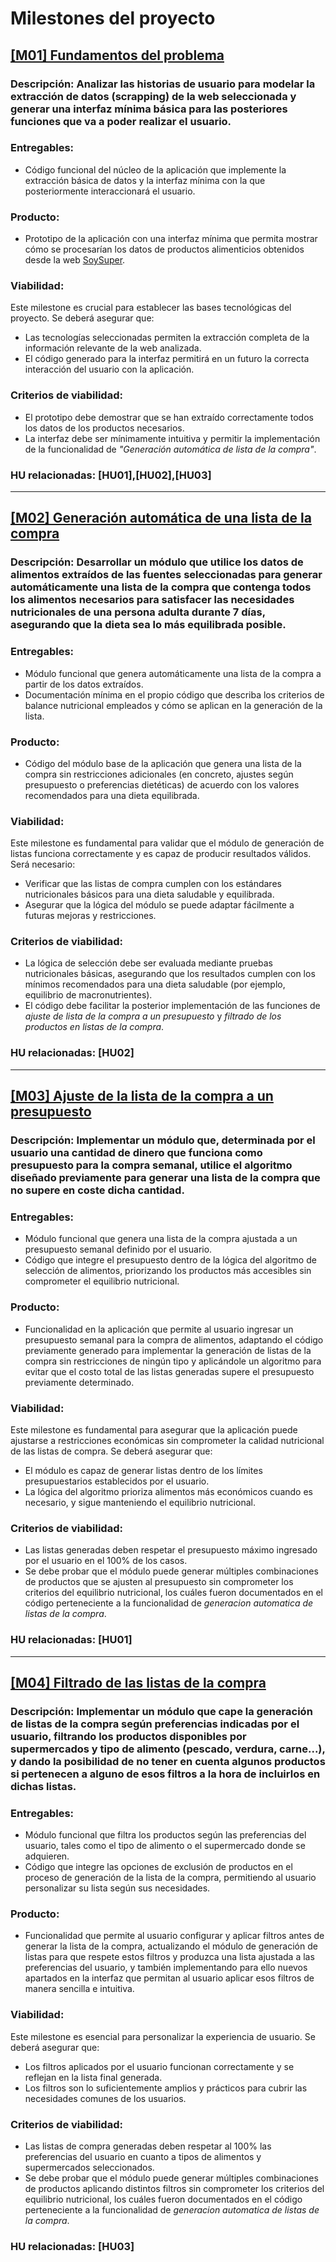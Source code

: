 # Milestones del proyecto

## [[M01] Fundamentos del problema](https://github.com/GaelGoncalba/AutoShopping/milestone/1)
### Descripción: Analizar las historias de usuario para modelar la extracción de datos (scrapping) de la web seleccionada y generar una interfaz mínima básica para las posteriores funciones que va a poder realizar el usuario.

### Entregables: 
- Código funcional del núcleo de la aplicación que implemente la extracción básica de datos y la interfaz mínima con la que posteriormente interaccionará el usuario.

### Producto: 
- Prototipo de la aplicación con una interfaz mínima que permita mostrar cómo se procesarían los datos de productos alimenticios obtenidos desde la web [SoySuper](https://soysuper.com/).

### Viabilidad: 
  Este milestone es crucial para establecer las bases tecnológicas del proyecto. Se deberá asegurar que:
- Las tecnologías seleccionadas permiten la extracción completa de la información relevante de la web analizada.
- El código generado para la interfaz permitirá en un futuro la correcta interacción del usuario con la aplicación.

### Criterios de viabilidad: 
- El prototipo debe demostrar que se han extraído correctamente todos los datos de los productos necesarios.
- La interfaz debe ser mínimamente intuitiva y permitir la implementación de la funcionalidad de _"Generación automática de lista de la compra"_.

### HU relacionadas: [HU01],[HU02],[HU03]
----------------------------------------------------------------------------------------------------------------------------------------------------------------
## [[M02] Generación automática de una lista de la compra](https://github.com/GaelGoncalba/AutoShopping/milestone/2)
### Descripción: Desarrollar un módulo que utilice los datos de alimentos extraídos de las fuentes seleccionadas para generar automáticamente una lista de la compra que contenga todos los alimentos necesarios para satisfacer las necesidades nutricionales de una persona adulta durante 7 días, asegurando que la dieta sea lo más equilibrada posible.

### Entregables: 
- Módulo funcional que genera automáticamente una lista de la compra a partir de los datos extraídos.
- Documentación mínima en el propio código que describa los criterios de balance nutricional empleados y cómo se aplican en la generación de la lista.

### Producto: 
- Código del módulo base de la aplicación que genera una lista de la compra sin restricciones adicionales (en concreto, ajustes según presupuesto o preferencias dietéticas) de acuerdo con los valores recomendados para una dieta equilibrada.

### Viabilidad: 
  Este milestone es fundamental para validar que el módulo de generación de listas funciona correctamente y es capaz de producir resultados válidos. Será necesario:
- Verificar que las listas de compra cumplen con los estándares nutricionales básicos para una dieta saludable y equilibrada.
- Asegurar que la lógica del módulo se puede adaptar fácilmente a futuras mejoras y restricciones.

### Criterios de viabilidad: 
- La lógica de selección debe ser evaluada mediante pruebas nutricionales básicas, asegurando que los resultados cumplen con los mínimos recomendados para una dieta saludable (por ejemplo, equilibrio de macronutrientes).
- El código debe facilitar la posterior implementación de las funciones de _ajuste de lista de la compra a un presupuesto_ y _filtrado de los productos en listas de la compra_.

### HU relacionadas: [HU02]
----------------------------------------------------------------------------------------------------------------------------------------------------------------
## [[M03] Ajuste de la lista de la compra a un presupuesto](https://github.com/GaelGoncalba/AutoShopping/milestone/3)
### Descripción: Implementar un módulo que, determinada por el usuario una cantidad de dinero que funciona como presupuesto para la compra semanal, utilice el algoritmo diseñado previamente para generar una lista de la compra que no supere en coste dicha cantidad.

### Entregables: 
- Módulo funcional que genera una lista de la compra ajustada a un presupuesto semanal definido por el usuario.
- Código que integre el presupuesto dentro de la lógica del algoritmo de selección de alimentos, priorizando los productos más accesibles sin comprometer el equilibrio nutricional.

### Producto: 
- Funcionalidad en la aplicación que permite al usuario ingresar un presupuesto semanal para la compra de alimentos, adaptando el código previamente generado para implementar la generación de listas de la compra sin restricciones de ningún tipo y aplicándole un algoritmo para evitar que el costo total de las listas generadas supere el presupuesto previamente determinado.

### Viabilidad: 
  Este milestone es fundamental para asegurar que la aplicación puede ajustarse a restricciones económicas sin comprometer la calidad nutricional de las listas de compra. Se deberá asegurar que:
- El módulo es capaz de generar listas dentro de los límites presupuestarios establecidos por el usuario.
- La lógica del algoritmo prioriza alimentos más económicos cuando es necesario, y sigue manteniendo el equilibrio nutricional.

### Criterios de viabilidad: 
- Las listas generadas deben respetar el presupuesto máximo ingresado por el usuario en el 100% de los casos.
- Se debe probar que el módulo puede generar múltiples combinaciones de productos que se ajusten al presupuesto sin comprometer los criterios del equilibrio nutricional, los cuáles fueron documentados en el código perteneciente a la funcionalidad de _generacion automatica de listas de la compra_.

### HU relacionadas: [HU01]
----------------------------------------------------------------------------------------------------------------------------------------------------------------
## [[M04] Filtrado de las listas de la compra](https://github.com/GaelGoncalba/AutoShopping/milestone/4)
### Descripción: Implementar un módulo que cape la generación de listas de la compra según preferencias indicadas por el usuario, filtrando los productos disponibles por supermercados y tipo de alimento (pescado, verdura, carne...), y dando la posibilidad de no tener en cuenta algunos productos si pertenecen a alguno de esos filtros a la hora de incluirlos en dichas listas.

### Entregables: 
- Módulo funcional que filtra los productos según las preferencias del usuario, tales como el tipo de alimento o el supermercado donde se adquieren.
- Código que integre las opciones de exclusión de productos en el proceso de generación de la lista de la compra, permitiendo al usuario personalizar su lista según sus necesidades.

### Producto: 
- Funcionalidad que permite al usuario configurar y aplicar filtros antes de generar la lista de la compra, actualizando el módulo de generación de listas para que respete estos filtros y produzca una lista ajustada a las preferencias del usuario, y también implementando para ello nuevos apartados en la interfaz que permitan al usuario aplicar esos filtros de manera sencilla e intuitiva.

### Viabilidad: 
  Este milestone es esencial para personalizar la experiencia de usuario. Se deberá asegurar que:
- Los filtros aplicados por el usuario funcionan correctamente y se reflejan en la lista final generada.
- Los filtros son lo suficientemente amplios y prácticos para cubrir las necesidades comunes de los usuarios.

### Criterios de viabilidad: 
- Las listas de compra generadas deben respetar al 100% las preferencias del usuario en cuanto a tipos de alimentos y supermercados seleccionados.
- Se debe probar que el módulo puede generar múltiples combinaciones de productos aplicando distintos filtros sin comprometer los criterios del equilibrio nutricional, los cuáles fueron documentados en el código perteneciente a la funcionalidad de _generacion automatica de listas de la compra_.

### HU relacionadas: [HU03]
